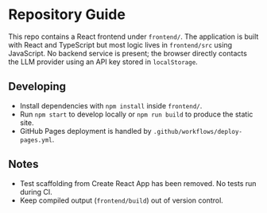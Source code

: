 # Repository Guide

This repo contains a React frontend under `frontend/`. The application is built with React and TypeScript but most logic lives in `frontend/src` using JavaScript. No backend service is present; the browser directly contacts the LLM provider using an API key stored in `localStorage`.

## Developing
- Install dependencies with `npm install` inside `frontend/`.
- Run `npm start` to develop locally or `npm run build` to produce the static site.
- GitHub Pages deployment is handled by `.github/workflows/deploy-pages.yml`.

## Notes
- Test scaffolding from Create React App has been removed. No tests run during CI.
- Keep compiled output (`frontend/build`) out of version control.
